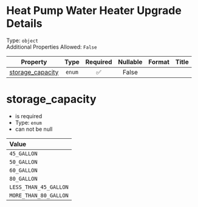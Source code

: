 
Heat Pump Water Heater Upgrade Details
======================================
  
Type: `object`  
Additional Properties Allowed: `False`  
  

|Property|Type|Required|Nullable|Format|Title|
| :---: | :---: | :---: | :---: | :---: | :---: |
|[storage_capacity](#storage_capacity)|`enum`|:white_check_mark:|False|||

storage_capacity
================
  
  
  

- is required
- Type: ``enum``
- can not be null
  

|Value|
| :--- |
|`45_GALLON`|
|`50_GALLON`|
|`60_GALLON`|
|`80_GALLON`|
|`LESS_THAN_45_GALLON`|
|`MORE_THAN_80_GALLON`|
  
